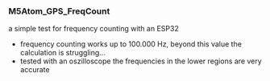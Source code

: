 ### M5Atom_GPS_FreqCount

a simple test for frequency counting with an ESP32

- frequency counting works up to 100.000 Hz, beyond this value the calculation is struggling...
- tested with an oszilloscope the frequencies in the lower regions are very accurate

